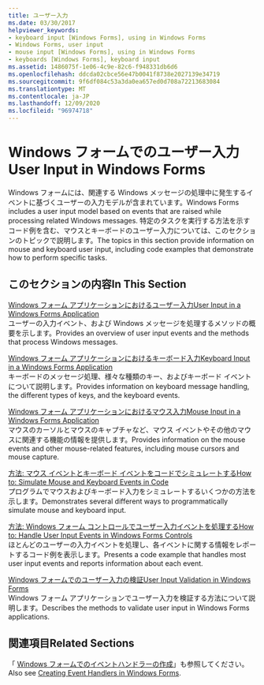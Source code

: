 ```yaml
---
title: ユーザー入力
ms.date: 03/30/2017
helpviewer_keywords:
- keyboard input [Windows Forms], using in Windows Forms
- Windows Forms, user input
- mouse input [Windows Forms], using in Windows Forms
- keyboards [Windows Forms], keyboard input
ms.assetid: 1486075f-1e06-4c9e-82c6-f948331db6d6
ms.openlocfilehash: ddcda02cbce56e47b0041f8738e2027139e34719
ms.sourcegitcommit: 9f6df084c53a3da0ea657ed0d708a72213683084
ms.translationtype: MT
ms.contentlocale: ja-JP
ms.lasthandoff: 12/09/2020
ms.locfileid: "96974718"
---
```

# <a name="user-input-in-windows-forms"></a><span data-ttu-id="54bc8-102">Windows フォームでのユーザー入力</span><span class="sxs-lookup"><span data-stu-id="54bc8-102">User Input in Windows Forms</span></span>
<span data-ttu-id="54bc8-103">Windows フォームには、関連する Windows メッセージの処理中に発生するイベントに基づくユーザーの入力モデルが含まれています。</span><span class="sxs-lookup"><span data-stu-id="54bc8-103">Windows Forms includes a user input model based on events that are raised while processing related Windows messages.</span></span> <span data-ttu-id="54bc8-104">特定のタスクを実行する方法を示すコード例を含む、マウスとキーボードのユーザー入力については、このセクションのトピックで説明します。</span><span class="sxs-lookup"><span data-stu-id="54bc8-104">The topics in this section provide information on mouse and keyboard user input, including code examples that demonstrate how to perform specific tasks.</span></span>  
  
## <a name="in-this-section"></a><span data-ttu-id="54bc8-105">このセクションの内容</span><span class="sxs-lookup"><span data-stu-id="54bc8-105">In This Section</span></span>  
 [<span data-ttu-id="54bc8-106">Windows フォーム アプリケーションにおけるユーザー入力</span><span class="sxs-lookup"><span data-stu-id="54bc8-106">User Input in a Windows Forms Application</span></span>](user-input-in-a-windows-forms-application.md)  
 <span data-ttu-id="54bc8-107">ユーザーの入力イベント、および Windows メッセージを処理するメソッドの概要を示します。</span><span class="sxs-lookup"><span data-stu-id="54bc8-107">Provides an overview of user input events and the methods that process Windows messages.</span></span>  
  
 [<span data-ttu-id="54bc8-108">Windows フォーム アプリケーションにおけるキーボード入力</span><span class="sxs-lookup"><span data-stu-id="54bc8-108">Keyboard Input in a Windows Forms Application</span></span>](keyboard-input-in-a-windows-forms-application.md)  
 <span data-ttu-id="54bc8-109">キーボードのメッセージ処理、様々な種類のキー、およびキーボード イベントについて説明します。</span><span class="sxs-lookup"><span data-stu-id="54bc8-109">Provides information on keyboard message handling, the different types of keys, and the keyboard events.</span></span>  
  
 [<span data-ttu-id="54bc8-110">Windows フォーム アプリケーションにおけるマウス入力</span><span class="sxs-lookup"><span data-stu-id="54bc8-110">Mouse Input in a Windows Forms Application</span></span>](mouse-input-in-a-windows-forms-application.md)  
 <span data-ttu-id="54bc8-111">マウスのカーソルとマウスのキャプチャなど、マウス イベントやその他のマウスに関連する機能の情報を提供します。</span><span class="sxs-lookup"><span data-stu-id="54bc8-111">Provides information on the mouse events and other mouse-related features, including mouse cursors and mouse capture.</span></span>  
  
 [<span data-ttu-id="54bc8-112">方法: マウス イベントとキーボード イベントをコードでシミュレートする</span><span class="sxs-lookup"><span data-stu-id="54bc8-112">How to: Simulate Mouse and Keyboard Events in Code</span></span>](how-to-simulate-mouse-and-keyboard-events-in-code.md)  
 <span data-ttu-id="54bc8-113">プログラムでマウスおよびキーボード入力をシミュレートするいくつかの方法を示します。</span><span class="sxs-lookup"><span data-stu-id="54bc8-113">Demonstrates several different ways to programmatically simulate mouse and keyboard input.</span></span>  
  
 [<span data-ttu-id="54bc8-114">方法: Windows フォーム コントロールでユーザー入力イベントを処理する</span><span class="sxs-lookup"><span data-stu-id="54bc8-114">How to: Handle User Input Events in Windows Forms Controls</span></span>](how-to-handle-user-input-events-in-windows-forms-controls.md)  
 <span data-ttu-id="54bc8-115">ほとんどのユーザーの入力イベントを処理し、各イベントに関する情報をレポートするコード例を表示します。</span><span class="sxs-lookup"><span data-stu-id="54bc8-115">Presents a code example that handles most user input events and reports information about each event.</span></span>  
  
 [<span data-ttu-id="54bc8-116">Windows フォームでのユーザー入力の検証</span><span class="sxs-lookup"><span data-stu-id="54bc8-116">User Input Validation in Windows Forms</span></span>](user-input-validation-in-windows-forms.md)  
 <span data-ttu-id="54bc8-117">Windows フォーム アプリケーションでユーザー入力を検証する方法について説明します。</span><span class="sxs-lookup"><span data-stu-id="54bc8-117">Describes the methods to validate user input in Windows Forms applications.</span></span>  
  
## <a name="related-sections"></a><span data-ttu-id="54bc8-118">関連項目</span><span class="sxs-lookup"><span data-stu-id="54bc8-118">Related Sections</span></span>  
 <span data-ttu-id="54bc8-119">「 [Windows フォームでのイベントハンドラーの作成](creating-event-handlers-in-windows-forms.md)」も参照してください。</span><span class="sxs-lookup"><span data-stu-id="54bc8-119">Also see [Creating Event Handlers in Windows Forms](creating-event-handlers-in-windows-forms.md).</span></span>

